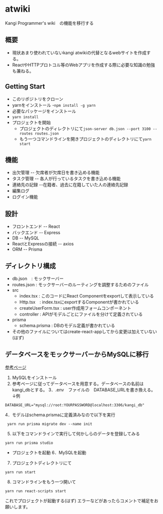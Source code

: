 # atwiki
Kangi Programmer's wiki　の機能を移行する
## 概要
- 現状あまり使われていないkangi atwikiの代替となるwebサイトを作成する。
- ReactやHTTPプロトコル等のWebアプリを作成する際に必要な知識の勉強も兼ねる。
## Getting Start
- このリポジトリをクローン
- yarnをインストール
-`npm install -g yarn`
- 必要なパッケージをインストール
- `yarn install`
- プロジェクトを開始
  - プロジェクトのディレクトリにて`json-server db.json --port 3100 --routes routes.json`
  - もう一つコマンドラインを開きプロジェクトのディレクトリにて`yarn start`
## 機能
- 出欠管理
-- 欠席者が欠席日を書き込める機能
- タスク管理
-- 各人が行っているタスクを書き込める機能
- 連絡先の記録
--在籍者、過去に在籍していた人の連絡先記録
- 編集ログ
- ログイン機能
## 設計
- フロントエンド
-- React
- バックエンド
-- Express
- DB
-- MySQL
- ReactとExpressの接続
-- axios
- ORM
-- Prisma
## ディレクトリ構成
- db.json　: モックサーバー                   
- routes.json : モックサーバーのルーティングを調整するためのファイル
- src
  - index.tsx : このコードにReact Componentをexportして表示している
  - Http.tsx　: index.tsxにexportするComponentが書かれている
  - createUserForm.tsx : user作成用フォームコンポーネント
  - controller : APIがモデルごとにファイルを分けて定義されている
- prisma
  - schema.prisma : DBのモデル定義が書かれている
- その他のファイルについてはcreate-react-appしてから変更は加えていない(はず)
## データベースをモックサーバーからMySQLに移行
[参考ページ](https://numb86-tech.hatenablog.com/entry/2022/03/26/180052)
1. MySQLをインストール
2. 参考ページに従ってデータベースを用意する。データベースの名前はkangi_dbとする。
3．.env　ファイルの　DATABASE_URLを書き換える。↓例
~~~.env
DATABASE_URL="mysql://root:YOURPASSWORD@localhost:3306/kangi_db"
~~~
4．モデルはschema.prismaに定義済みなので以下を実行
~~~
 yarn run prisma migrate dev --name init
~~~

5. 以下をコマンドラインで実行して何かしらのデータを登録してみる
~~~
yarn run prisma studio
~~~
 - プロジェクトを起動
6．MySQLを起動
7. プロジェクトディレクトリにて　
~~~
yarn run start
~~~
8. コマンドラインをもう一つ開いて
~~~
yarn run react-scripts start
~~~
これでプロジェクトが起動する(はず)
エラーなどがあったらコメントで補足をお願いします。

